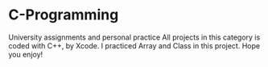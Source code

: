 # C-Programming
University assignments and personal practice
All projects in this category is coded with C++, by Xcode.
I practiced Array and Class in this project.
Hope you enjoy!
